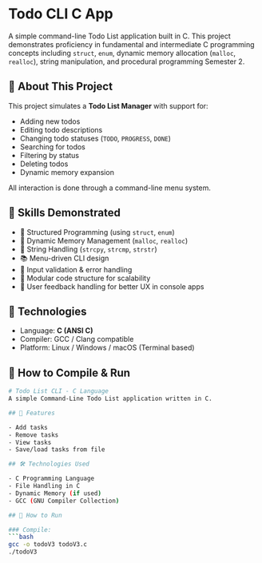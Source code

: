 # Todo CLI C App

A simple command-line Todo List application built in C. This project demonstrates proficiency in fundamental and intermediate C programming concepts including `struct`, `enum`, dynamic memory allocation (`malloc`, `realloc`), string manipulation, and procedural programming Semester 2.

## 💼 About This Project

This project simulates a **Todo List Manager** with support for:

- Adding new todos
- Editing todo descriptions
- Changing todo statuses (`TODO`, `PROGRESS`, `DONE`)
- Searching for todos
- Filtering by status
- Deleting todos
- Dynamic memory expansion

All interaction is done through a command-line menu system.

## 🧠 Skills Demonstrated

- 🧩 Structured Programming (using `struct`, `enum`)
- 🔁 Dynamic Memory Management (`malloc`, `realloc`)
- 🧵 String Handling (`strcpy`, `strcmp`, `strstr`)
- 📚 Menu-driven CLI design
- 🧪 Input validation & error handling
- 📌 Modular code structure for scalability
- 💬 User feedback handling for better UX in console apps

## 🔧 Technologies

- Language: **C (ANSI C)**
- Compiler: GCC / Clang compatible
- Platform: Linux / Windows / macOS (Terminal based)

## 🚀 How to Compile & Run

```bash
# Todo List CLI - C Language
A simple Command-Line Todo List application written in C.

## 📌 Features

- Add tasks
- Remove tasks
- View tasks
- Save/load tasks from file

## 🛠️ Technologies Used

- C Programming Language
- File Handling in C
- Dynamic Memory (if used)
- GCC (GNU Compiler Collection)

## 🚀 How to Run

### Compile:
```bash
gcc -o todoV3 todoV3.c
./todoV3

